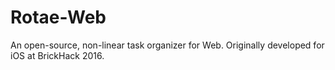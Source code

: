 # Rotae-Web
An open-source, non-linear task organizer for Web. Originally developed for iOS at BrickHack 2016.

